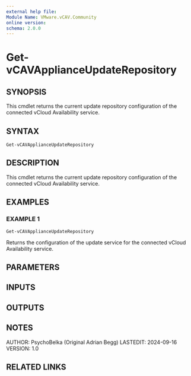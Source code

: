```yaml
---
external help file:
Module Name: VMware.vCAV.Community
online version:
schema: 2.0.0
---
```


# Get-vCAVApplianceUpdateRepository

## SYNOPSIS
This cmdlet returns the current update repository configuration of the connected vCloud Availability service.

## SYNTAX

```
Get-vCAVApplianceUpdateRepository
```

## DESCRIPTION
This cmdlet returns the current update repository configuration of the connected vCloud Availability service.

## EXAMPLES

### EXAMPLE 1
```
Get-vCAVApplianceUpdateRepository
```

Returns the configuration of the update service for the connected vCloud Availability service.

## PARAMETERS

## INPUTS

## OUTPUTS

## NOTES
AUTHOR: PsychoBelka (Original Adrian Begg)
LASTEDIT: 2024-09-16
VERSION: 1.0

## RELATED LINKS
